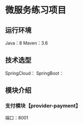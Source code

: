 # 微服务练习项目

## 运行环境
Java：8
Maven：3.6

## 技术选型
SpringCloud：
SpringBoot：

## 模块介绍
### 支付模块【provider-payment】
端口：8001
